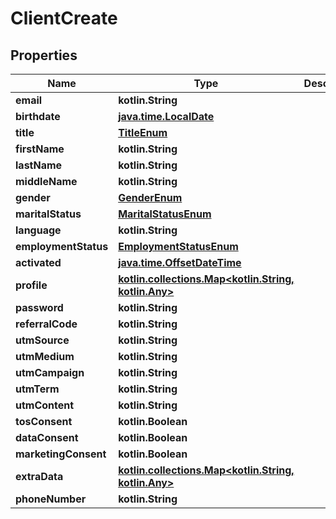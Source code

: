 
# ClientCreate

## Properties
Name | Type | Description | Notes
------------ | ------------- | ------------- | -------------
**email** | **kotlin.String** |  | 
**birthdate** | [**java.time.LocalDate**](java.time.LocalDate.md) |  |  [optional]
**title** | [**TitleEnum**](TitleEnum.md) |  |  [optional]
**firstName** | **kotlin.String** |  |  [optional]
**lastName** | **kotlin.String** |  |  [optional]
**middleName** | **kotlin.String** |  |  [optional]
**gender** | [**GenderEnum**](GenderEnum.md) |  |  [optional]
**maritalStatus** | [**MaritalStatusEnum**](MaritalStatusEnum.md) |  |  [optional]
**language** | **kotlin.String** |  |  [optional]
**employmentStatus** | [**EmploymentStatusEnum**](EmploymentStatusEnum.md) |  |  [optional]
**activated** | [**java.time.OffsetDateTime**](java.time.OffsetDateTime.md) |  |  [optional]
**profile** | [**kotlin.collections.Map&lt;kotlin.String, kotlin.Any&gt;**](kotlin.Any.md) |  |  [optional]
**password** | **kotlin.String** |  |  [optional]
**referralCode** | **kotlin.String** |  |  [optional]
**utmSource** | **kotlin.String** |  |  [optional]
**utmMedium** | **kotlin.String** |  |  [optional]
**utmCampaign** | **kotlin.String** |  |  [optional]
**utmTerm** | **kotlin.String** |  |  [optional]
**utmContent** | **kotlin.String** |  |  [optional]
**tosConsent** | **kotlin.Boolean** |  |  [optional]
**dataConsent** | **kotlin.Boolean** |  |  [optional]
**marketingConsent** | **kotlin.Boolean** |  |  [optional]
**extraData** | [**kotlin.collections.Map&lt;kotlin.String, kotlin.Any&gt;**](kotlin.Any.md) |  |  [optional]
**phoneNumber** | **kotlin.String** |  |  [optional]



